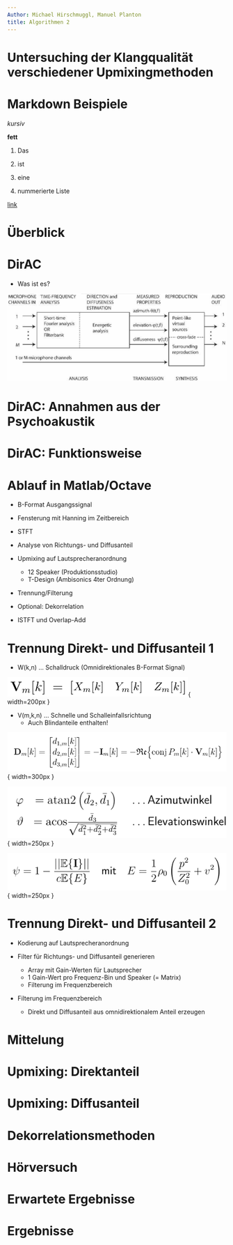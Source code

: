 ```yaml
---
Author: Michael Hirschmuggl, Manuel Planton
title: Algorithmen 2
---
```


Untersuching der Klangqualität verschiedener Upmixingmethoden
==========================================

# Markdown Beispiele

*kursiv*

**fett**

1. Das

2. ist

3. eine

4. nummerierte Liste


[link](www.google.at)


# Überblick



# DirAC

- Was ist es?

![DirAC Überblick (Pulkki 2007)](pic/pulkki_dirac_flow.png)


# DirAC: Annahmen aus der Psychoakustik


# DirAC: Funktionsweise

# Ablauf in Matlab/Octave
- B-Format Ausgangssignal

- Fensterung mit Hanning im Zeitbereich

- STFT

- Analyse von Richtungs- und Diffusanteil

- Upmixing auf Lautsprecheranordnung
	- 12 Speaker (Produktionsstudio)
	- T-Design (Ambisonics 4ter Ordnung)

- Trennung/Filterung

- Optional: Dekorrelation

- ISTFT und Overlap-Add

# Trennung Direkt- und Diffusanteil 1
- W(k,n) ... Schalldruck (Omnidirektionales B-Format Signal)

![Schnellevektor](pic/schnellevektor.png){ width=200px }

- V(m,k,n) ... Schnelle und Schalleinfallsrichtung
	- Auch Blindanteile enthalten!

![Richtungsvektor](pic/richtung.png){ width=300px }

![Sphärische Koordinaten](pic/sph_koordinaten.png){ width=250px }

![Diffusität](pic/diffusitaet.png){ width=250px }

# Trennung Direkt- und Diffusanteil 2
- Kodierung auf Lautsprecheranordnung

- Filter für Richtungs- und Diffusanteil generieren
	- Array mit Gain-Werten für Lautsprecher
	- 1 Gain-Wert pro Frequenz-Bin und Speaker (= Matrix)
	- Filterung im Frequenzbereich

- Filterung im Frequenzbereich
	- Direkt und Diffusanteil aus omnidirektionalem Anteil erzeugen


# Mittelung


# Upmixing: Direktanteil


# Upmixing: Diffusanteil


# Dekorrelationsmethoden


# Hörversuch


# Erwartete Ergebnisse


# Ergebnisse

